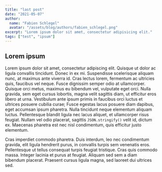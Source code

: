 ```yaml
---
title: "last post"
date: "2021-05-07"
author:
  name: "Fabien Schlegel"
  avatar: "/assets/blog/authors/fabien_schlegel.png"
excerpt: "Lorem ipsum dolor sit amet, consectetur adipisicing elit."
tags: ["test", "ipsum"]
---
```


## Lorem ipsum

Lorem ipsum dolor sit amet, consectetur adipiscing elit. Quisque ut dolor ac ligula convallis tincidunt. Donec in ex mi. Suspendisse scelerisque aliquam nunc, at maximus ante viverra id. Cras lectus lorem, fermentum ac ultricies quis, faucibus vel neque. Fusce dignissim semper odio at ullamcorper. Quisque orci metus, maximus eu bibendum vel, vulputate eget orci. Nulla gravida, sem eget cursus lobortis, magna velit sagittis diam, ut efficitur eros libero at urna. Vestibulum ante ipsum primis in faucibus orci luctus et ultrices posuere cubilia curae; Fusce egestas lacus posuere diam dapibus, eget accumsan ipsum pharetra. Nulla tincidunt neque elementum aliquam luctus. Pellentesque blandit ligula nec lacus aliquet, et ullamcorper risus feugiat. Nullam vel odio placerat, sagittis `JSON.stringify()` velit id, dictum ex. Maecenas pharetra est nec nisl condimentum, quis efficitur justo elementum.

Cras imperdiet commodo pharetra. Duis interdum, leo nec condimentum gravida, elit ligula hendrerit purus, in convallis turpis sem venenatis eros. Pellentesque ut tellus consequat turpis feugiat tristique. Cras quis commodo massa. Integer lacinia et purus at feugiat. Aliquam sed sem a diam bibendum placerat. Praesent cursus ligula magna, sed laoreet dui ultrices sed.
